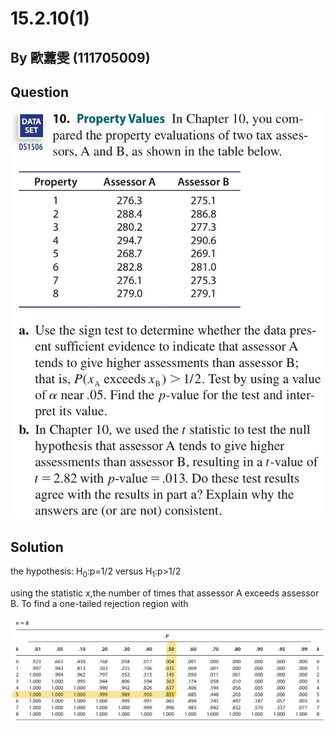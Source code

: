 # 15.2.10(1)
## By 歐䕒雯 (111705009)

## Question
![image](https://github.com/HWTeng-Course/202402-Statistics/blob/main/Images/15.2.10.jpg)


## Solution

the hypothesis:
H<sub>0</sub>:p=1/2    versus    H<sub>1</sub>:p>1/2

using the statistic x,the number of times that assessor A exceeds assessor B. To find a one-tailed rejection region with 


![image](https://github.com/HWTeng-Course/202402-Statistics/blob/main/Images/0520.jpg)
